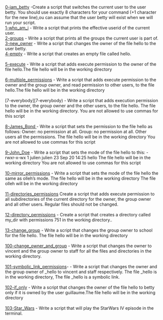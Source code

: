 [0-iam_betty](0-iam_betty) -Create a script that switches the current user to the user betty. You should use exactly 8 characters for your command (+1 character for the new line),ou can assume that the user betty will exist when we will run your script. <br />
[1-who_am_i](1-who_am_i) - Write a script that prints the effective userid of the current user.<br/>
[2-groups](2-groups) - Write a script that prints all the groups the current user is part of.<br/>
[3-new_owner](3-new_owner) - Write a script that changes the owner of the file hello to the user betty. <br/>
[4-empty](4-empty) - Write a script that creates an empty file called hello. <br/> <br/>
[5-execute](5-execute) - Write a script that adds execute permission to the owner of the file hello.The file hello will be in the working directory <br/> <br/>
[6-multiple_permissions](6-multiple_permissions) - Write a script that adds execute permission to the owner and the group owner, and read permission to other users, to the file hello.The file hello will be in the working directory <br/> <br/>
[7-everybody][7-everybody) - Write a script that adds execution permission to the owner, the group owner and the other users, to the file hello. The file hello will be in the working directory. You are not allowed to use commas for this script <br/> <br/>
[8-James_Bond ](8-James_Bond)- Write a script that sets the permission to the file hello as follows: Owner: no permission at all. Group: no permission at all. Other users all the permissions. The file hello will be in the working directory You are not allowed to use commas for this script <br/> <br/>
[9-John_Doe](9-John_Doe) - Write a script that sets the mode of the file hello to this: -rwxr-x-wx 1 julien julien 23 Sep 20 14:25 hello The file hello will be in the working directory You are not allowed to use commas for this script <br/> <br/>
[10-mirror_permissions](10-mirror_permissions) - Write a script that sets the mode of the file hello the same as olleh’s mode. The file hello will be in the working directory The file olleh will be in the working directory <br/> <br/>
[11-directories_permissions](11-directories_permissions) Create a script that adds execute permission to all subdirectories of the current directory for the owner, the group owner and all other users. Regular files should not be changed.<br/> <br/>
[12-directory_permissions](12-directory_permissions) - Create a script that creates a directory called my_dir with permissions 751 in the working directory..<br/> <br/>
[13-change_group](13-change_group) - Write a script that changes the group owner to school for the file hello. The file hello will be in the working directory<br/> <br/>
[100-change_owner_and_group](100-change_owner_and_group) - Write a script that changes the owner to vincent and the group owner to staff for all the files and directories in the working directory.<br/> <br/>
[101-symbolic_link_permissions](101-symbolic_link_permissions)- - Write a script that changes the owner and the group owner of _hello to vincent and staff respectively. The file _hello is in the working directory, The file _hello is a symbolic link.<br/> <br/>
[102-if_only](102-if_only) - Write a script that changes the owner of the file hello to betty only if it is owned by the user guillaume.The file hello will be in the working directory<br/> <br/>
[103-Star_Wars](103-Star_Wars) - Write a script that will play the StarWars IV episode in the terminal.<br/> <br/>
